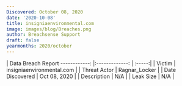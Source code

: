 ```yaml
---
Discovered: October 08, 2020
date: '2020-10-08'
title: insigniaenvironmental.com
image: images/blog/Breaches.png
author: Breachsense Support
draft: false
yearmonths: 2020/october
---
```



| Data Breach Report
------------:   |:-------------:    | :-----:|
| Victim    | insigniaenvironmental.com      | 
| Threat Actor    | Ragnar_Locker      | 
| Date Discovered    | Oct 08, 2020      | 
| Description    | N/A      | 
| Leak Size    | N/A      | 

